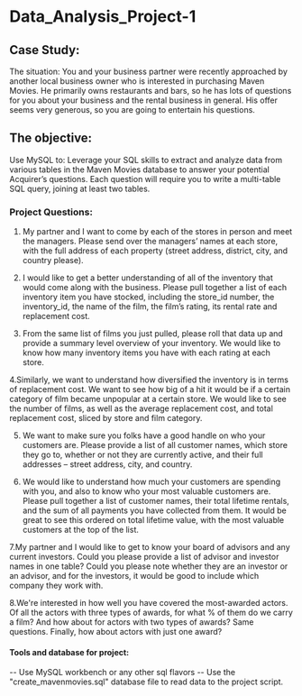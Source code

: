 # Data_Analysis_Project-1

## Case Study:
The situation:
You and your business partner were recently approached by another local business owner
who is interested in purchasing Maven Movies. He primarily owns restaurants and bars, so he
has lots of questions for you about your business and the rental business in general. His offer
seems very generous, so you are going to entertain his questions.

## The objective:
Use MySQL to:
Leverage your SQL skills to extract and analyze data from various tables in the Maven
Movies database to answer your potential Acquirer’s questions. Each question will require
you to write a multi-table SQL query, joining at least two tables.

### Project Questions:
1. My partner and I want to come by each of the stores in person and meet the managers. Please send over
the managers’ names at each store, with the full address of each property (street address, district, city, and
country please).

2. I would like to get a better understanding of all of the inventory that would come along with the business.
Please pull together a list of each inventory item you have stocked, including the store_id number, the
inventory_id, the name of the film, the film’s rating, its rental rate and replacement cost.

3. From the same list of films you just pulled, please roll that data up and provide a summary level overview of
your inventory. We would like to know how many inventory items you have with each rating at each store.

4.Similarly, we want to understand how diversified the inventory is in terms of replacement cost. We want to
see how big of a hit it would be if a certain category of film became unpopular at a certain store.
We would like to see the number of films, as well as the average replacement cost, and total replacement
cost, sliced by store and film category.

5. We want to make sure you folks have a good handle on who your customers are. Please provide a list
of all customer names, which store they go to, whether or not they are currently active, and their full
addresses – street address, city, and country.

6. We would like to understand how much your customers are spending with you, and also to know who your
most valuable customers are. Please pull together a list of customer names, their total lifetime rentals, and the
sum of all payments you have collected from them. It would be great to see this ordered on total lifetime value,
with the most valuable customers at the top of the list.

7.My partner and I would like to get to know your board of advisors and any current investors. Could you
please provide a list of advisor and investor names in one table? Could you please note whether they are an
investor or an advisor, and for the investors, it would be good to include which company they work with.

8.We're interested in how well you have covered the most-awarded actors. Of all the actors with three types of
awards, for what % of them do we carry a film? And how about for actors with two types of awards? Same
questions. Finally, how about actors with just one award?

#### Tools and database for project:
-- Use MySQL workbench or any other sql flavors
--  Use the "create_mavenmovies.sql" database file to read data to the project script.
